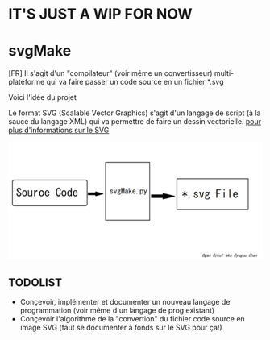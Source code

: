 # IT'S JUST A WIP FOR NOW

# svgMake
[FR]
Il s'agit d'un "compilateur" (voir même un convertisseur) multi-plateforme qui va faire passer un code source en un fichier *.svg

Voici l'idée du projet

Le format SVG (Scalable Vector Graphics) s'agit d'un langage de script (à la sauce du langage XML) qui va permettre de faire un dessin vectorielle.
[pour plus d'informations sur le SVG](https://fr.wikipedia.org/wiki/Scalable_Vector_Graphics)

![alt text](https://github.com/Ryuguu-Chan/svgMake/blob/master/smallidea.png)

## TODOLIST
* Conçevoir, implémenter et documenter un nouveau langage de programmation (voir même d'un langage de prog existant)
* Conçevoir l'algorithme de la "convertion" du fichier code source en image SVG (faut se documenter à fonds sur le SVG pour ça!)
